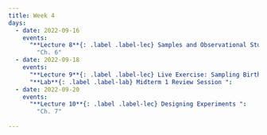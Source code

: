 ```yaml
---
title: Week 4
days:
  - date: 2022-09-16
    events:
      "**Lecture 8**{: .label .label-lec} Samples and Observational Studies ":
        "Ch. 6"
  - date: 2022-09-18
    events:
      "**Lecture 9**{: .label .label-lec} Live Exercise: Sampling Births from US Territories ": 
      "**Lab**{: .label .label-lab} Midterm 1 Review Session ":
  - date: 2022-09-20
    events:
      "**Lecture 10**{: .label .label-lec} Designing Experiments ":
        "Ch. 7"
      
---
```

